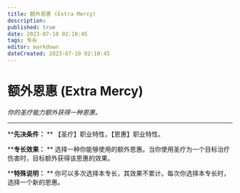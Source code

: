 ```yaml
---
title: 额外恩惠 (Extra Mercy)
description: 
published: true
date: 2023-07-10 02:10:45
tags: 专长
editor: markdown
dateCreated: 2023-07-10 02:10:45
---
```


# 额外恩惠 (Extra Mercy)

_你的圣疗能力额外获得一种恩惠。_

* * *

****先决条件：** ** 【圣疗】职业特性，【恩惠】职业特性。

****专长效果：** ** 选择一种你能够使用的额外恩惠。当你使用圣疗为一个目标治疗伤害时，目标额外获得该恩惠的效果。

****特殊说明：** ** 你可以多次选择本专长，其效果不累计。每次你选择本专长时，选择一个新的恩惠。

